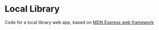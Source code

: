 # Local Library

Code for a local library web app, based on [MDN Express web framework](https://developer.mozilla.org/en-US/docs/Learn/Server-side/Express_Nodejs)
